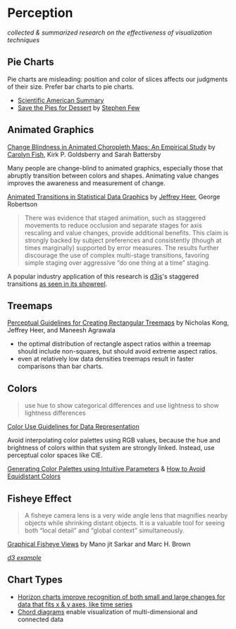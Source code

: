 # Perception

_collected & summarized research on the effectiveness of visualization techniques_

## Pie Charts

Pie charts are misleading: position and color of slices affects our judgments
of their size. Prefer bar charts to pie charts.

* [Scientific American Summary](http://blogs.scientificamerican.com/observations/2011/03/28/infographics-the-great-circle-debate/)
* [Save the Pies for Dessert](http://www.perceptualedge.com/articles/visual_business_intelligence/save_the_pies_for_dessert.pdf) by
  [Stephen Few](http://www.perceptualedge.com/)

## Animated Graphics

[Change Blindness in Animated Choropleth Maps: An Empirical Study](http://thecartofish.com/FishGoldsBatts2011.pdf)
by [Carolyn Fish](https://twitter.com/cartofish), Kirk P. Goldsberry and Sarah Battersby

Many people are change-blind to animated graphics, especially those
that abruptly transition between colors and shapes. Animating value changes
improves the awareness and measurement of change.

[Animated Transitions in Statistical Data Graphics](http://vis.stanford.edu/papers/animated-transitions)
by [Jeffrey Heer](http://homes.cs.washington.edu/~jheer/), George Robertson

> There was evidence that
> staged animation, such as staggered movements to reduce occlusion
> and separate stages for axis rescaling and value changes, provide
> additional benefits. This claim is strongly backed by subject
> preferences and consistently (though at times marginally) supported
> by error measures. The results further discourage the use of complex
> multi-stage transitions, favoring simple staging over aggressive “do
> one thing at a time” staging.

A popular industry application of this research is [d3js](http://d3js.org/)'s
staggered transitions [as seen in its showreel](http://bl.ocks.org/mbostock/1256572).

## Treemaps

[Perceptual Guidelines for Creating Rectangular Treemaps](http://vis.stanford.edu/files/2010-Treemaps-InfoVis.pdf)
by Nicholas Kong, Jeffrey Heer, and Maneesh Agrawala

* the optimal distribution of rectangle aspect ratios within a treemap should include non-squares, but should avoid extreme aspect ratios.
* even at relatively low data densities treemaps result in faster comparisons than
  bar charts.

## Colors

> use hue to show categorical differences and use lightness to show
> lightness differences

[Color Use Guidelines for Data Representation](http://www.personal.psu.edu/cab38/Pub_scans/Brewer_1999_Color-Use-Guidelines-ASAproc.pdf)

Avoid interpolating color palettes using RGB values, because the hue
and brightness of colors within that system are strongly linked. Instead,
use perceptual color spaces like CIE.

[Generating Color Palettes using Intuitive Parameters](http://magnaview.nl/documents/MagnaView-M_Wijffelaars-Generating_color_palettes_using_intuitive_parameters.pdf) &
[How to Avoid Equidistant Colors](http://vis4.net/blog/posts/avoid-equidistant-hsv-colors/)

## Fisheye Effect

> A fisheye camera lens is a very wide angle lens that magnifies nearby objects while
> shrinking distant objects. It is a valuable tool for seeing both “local detail” and
> “global context” simultaneously.

[Graphical Fisheye Views](ftp://ftp.cs.brown.edu/pub/techreports/93/cs93-40.pdf) by Mano jit Sarkar and Marc H. Brown

_[d3 example](http://bost.ocks.org/mike/fisheye/)_

## Chart Types

* [Horizon charts improve recognition of both small and large changes for data that fits x & y axes, like time series](http://www.perceptualedge.com/articles/visual_business_intelligence/time_on_the_horizon.pdf)
* [Chord diagrams](http://genome.cshlp.org/content/early/2009/06/15/gr.092759.109.full.pdf+html) enable visualization of multi-dimensional and connected data
